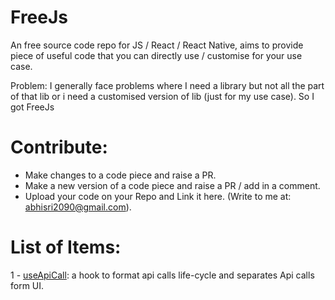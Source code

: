 # FreeJs
An free source code repo for JS / React / React Native, aims to provide piece of useful code that you can directly use / customise for your use case.

Problem: I generally face problems where I need a library but not all the part of that lib or i need a customised version of lib (just for my use case). So I got FreeJs

# Contribute:
- Make changes to a code piece and raise a PR.
- Make a new version of a code piece and raise a PR / add in a comment.
- Upload your code on your Repo and Link it here. (Write to me at: abhisri2090@gmail.com).

# List of Items:
1 - [useApiCall](https://github.com/abhisri2090/FreeJs/tree/main/useApiCall): a hook to format api calls life-cycle and separates Api calls form UI.

